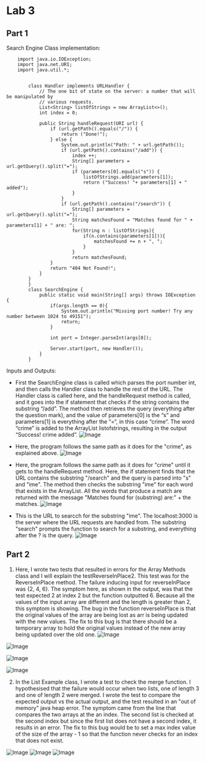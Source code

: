 # **Lab 3**

## **Part 1**
Search Engine Class implementation: 

        import java.io.IOException;
        import java.net.URI;
        import java.util.*;


            class Handler implements URLHandler {
                // The one bit of state on the server: a number that will be manipulated by
                // various requests.
                List<String> listOfStrings = new ArrayList<>();
                int index = 0;

                public String handleRequest(URI url) {
                    if (url.getPath().equals("/")) {
                        return ("Done!");
                    } else {
                        System.out.println("Path: " + url.getPath());
                        if (url.getPath().contains("/add")) {
                            index ++;
                            String[] parameters = url.getQuery().split("=");
                            if (parameters[0].equals("s")) {
                                listOfStrings.add(parameters[1]);
                                return ("Success! "+ parameters[1] + " added");
                            }
                        }
                        if (url.getPath().contains("/search")) {
                            String[] parameters = url.getQuery().split("=");
                            String matchesFound = "Matches found for " + parameters[1] + " are: ";
                            for(String n : listOfStrings){
                                if(n.contains(parameters[1])){
                                    matchesFound += n + ", ";
                                }
                            }
                            return matchesFound;
                    }
                    return "404 Not Found!";
                }
            }
            }
            class SearchEngine {
                public static void main(String[] args) throws IOException {
                    if(args.length == 0){
                        System.out.println("Missing port number! Try any number between 1024 to 49151");
                        return;
                    }

                    int port = Integer.parseInt(args[0]);

                    Server.start(port, new Handler());
                }
            }

Inputs and Outputs: 
- First the SearchEngine class is called which parses the port number int, and then calls the Handler class to handle the rest of the URL. The Handler class is called here, and the handleRequest method is called, and it goes into the if statement that checks if the string contains the substring “/add”. The method then retrieves the query (everything after the question mark), and the value of parameters[0] is the “s” and parameters[1] is everything after the “=“, in this case “crime”. The word “crime” is added to the ArrayList listofstrings, resulting in the output “Success! crime added”. 
![Image](Lab3Image1.png)

- Here, the program follows the same path as it does for the "crime", as explained above. 
![Image](Lab3Image2.png)

- Here, the program follows the same path as it does for "crime" until it gets to the handleRequest method. Here, the if statement finds that the URL contains the substring "/search" and the query is parsed into "s" and "ime". The method then checks the substring "ime" for each word that exists in the ArrayList. All the words that produce a match are returned with the message "Matches found for (substring) are:" + the matches.
![Image](Lab3Image3.png)

- This is the URL to searcch for the substring "ime". The localhost:3000 is the server where the URL requests are handled from. The substring "search" prompts the function to search for a substring, and everything after the ? is the query. 
![Image](Lab3Image4.png)


## **Part 2**
1. Here, I wrote two tests that resulted in errors for the Array Methods class and I will explain the testReverseInPlace2. This test was for the ReverseInPlace method. The failure inducing input for reverseInPlace was {2, 4, 6}. The symptom here, as shown in the output, was that the test expected 2 at index 2 but the function outputted 6. Because all the values of the input array are different and the length is greater than 2, this symptom is showing. The bug in the function reverseInPlace is that the original values of the array are being lost as arr is being updated with the new values. The fix to this bug is that there should be a temporary array to hold the original values instead of the new array being updated over the old one.
![Image](arrayunittest.png)

![Image](arraytestfail.png)

![Image](arrayfunctions.png)

![Image](arrayunittest.png)

2. In the List Example class, I wrote a test to check the merge function. I hypothesised that the failure would occur when two lists, one of length 3 and one of length 2 were merged. I wrote the test to compare the expected output vs the actual output, and the test resulted in an "out of memory" java heap error. The symptom came from the line that compares the two arrays at the an index. The second list is checked at the second index but since the first list does not have a second index, it results in an error. The fix to this bug would be to set a max index value of the size of the array - 1 so that the function never checks for an index that does not exist. 

![Image](bug2function.png)
![Image](bug2output.png)
![Image](bug2.png)





